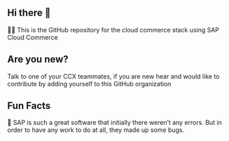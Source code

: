 ## Hi there 👋
🙋‍♀️ This is the GitHub repository for the cloud commerce stack using SAP Cloud Commerce

## Are you new?
Talk to one of your CCX teammates, if you are new hear and would like to contribute by adding yourself to this GitHub organization

## Fun Facts
🍿 SAP is such a great software that initially there weren’t any errors. But in order to have any work to do at all, they made up some bugs.
